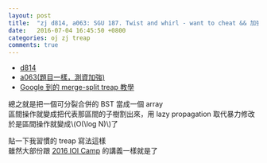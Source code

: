 ```yaml
---
layout: post
title:  "zj d814, a063: SGU 187. Twist and whirl - want to cheat && 加強版"
date:   2016-07-04 16:45:50 +0800
categories: oj zj treap
comments: true
---
```

*   [d814](http://zerojudge.tw/ShowProblem?problemid=d814)
*   [a063(題目一樣，測資加強)](http://zerojudge.tw/ShowProblem?problemid=a063)
*   [Google 到的 merge-split treap 教學](http://dwjshift.logdown.com/posts/235852)

總之就是把一個可分裂合併的 BST 當成一個 array  
區間操作就變成把代表那區間的子樹割出來，用 lazy propagation 取代暴力修改  
於是區間操作就變成\\(O(\log N)\\)了  

貼一下我習慣的 treap 寫法這樣  
雖然大部份跟 [2016 IOI Camp](https://www.facebook.com/ioicamp/) 的講義一樣就是了

<script src="https://gist-it.appspot.com/https://github.com/prprprpony/oj/blob/master/zj/d814.cpp"></script>
